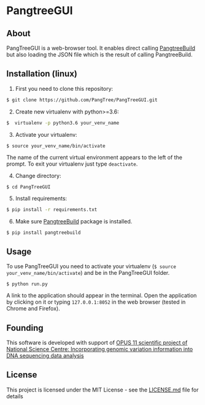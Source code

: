 # PangtreeGUI

## About
PangTreeGUI is a web-browser tool. It enables direct calling [PangtreeBuild](https://github.com/PangTree/PangTreeBuild) but also loading the JSON file which is the result of calling PangtreeBuild.

## Installation (linux)

1) First you need to clone this repository:
```bash
$ git clone https://github.com/PangTree/PangTreeGUI.git
```

2) Create new virtualenv with python>=3.6:
```bash
$  virtualenv -p python3.6 your_venv_name
```

3) Activate your virtualenv:
```bash
$ source your_venv_name/bin/activate
```
The name of the current virtual environment appears to the left of the prompt. To exit your virtualenv just type `deactivate`.

4) Change directory:
```
$ cd PangTreeGUI
```

5) Install requirements:
```bash
$ pip install -r requirements.txt
```

6) Make sure [PangtreeBuild](https://github.com/PangTree/PangTreeBuild) package is installed.
```
$ pip install pangtreebuild
```

## Usage

To use PangTreeGUI you need to activate your virtualenv (`$ source your_venv_name/bin/activate`) and be in the PangTreeGUI folder.

```
$ python run.py
```
A link to the application should appear in the terminal. Open the application by clicking on it or typing `127.0.0.1:8052` in the web browser (tested in Chrome and Firefox).

## Founding
This software is developed with support of [OPUS 11 scientific project of National Science Centre:  Incorporating genomic variation information
into DNA sequencing data analysis](https://www.mimuw.edu.pl/~dojer/rmg/)


## License

This project is licensed under the MIT License - see the [LICENSE.md](LICENSE.md) file for details
